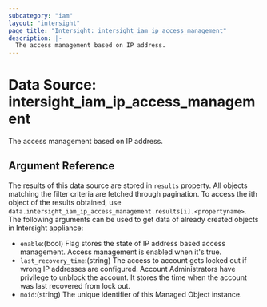 ```yaml
---
subcategory: "iam"
layout: "intersight"
page_title: "Intersight: intersight_iam_ip_access_management"
description: |-
  The access management based on IP address.
---
```


# Data Source: intersight_iam_ip_access_management
The access management based on IP address.
## Argument Reference
The results of this data source are stored in `results` property.
All objects matching the filter criteria are fetched through pagination.
To access the ith object of the results obtained, use `data.intersight_iam_ip_access_management.results[i].<propertyname>`.
The following arguments can be used to get data of already created objects in Intersight appliance:
* `enable`:(bool) Flag stores the state of IP address based access management. Access management is enabled when it's true. 
* `last_recovery_time`:(string) The access to account gets locked out if wrong IP addresses are configured. Account Administrators have privilege to unblock the account. It stores the time when the account was last recovered from lock out. 
* `moid`:(string) The unique identifier of this Managed Object instance. 
 